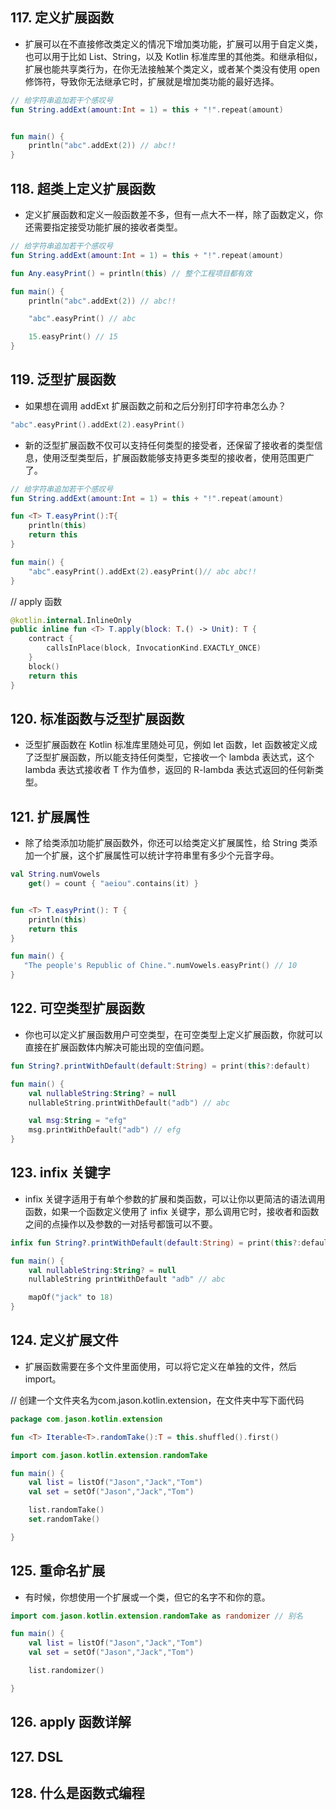 ## 117. 定义扩展函数

* 扩展可以在不直接修改类定义的情况下增加类功能，扩展可以用于自定义类，也可以用于比如 List、String，以及 Kotlin 标准库里的其他类。和继承相似，扩展也能共享类行为，在你无法接触某个类定义，或者某个类没有使用 open 修饰符，导致你无法继承它时，扩展就是增加类功能的最好选择。

```kotlin
// 给字符串追加若干个感叹号
fun String.addExt(amount:Int = 1) = this + "!".repeat(amount)


fun main() {
    println("abc".addExt(2)) // abc!!
}
```

## 118. 超类上定义扩展函数

* 定义扩展函数和定义一般函数差不多，但有一点大不一样，除了函数定义，你还需要指定接受功能扩展的接收者类型。

```kotlin
// 给字符串追加若干个感叹号
fun String.addExt(amount:Int = 1) = this + "!".repeat(amount)

fun Any.easyPrint() = println(this) // 整个工程项目都有效

fun main() {
    println("abc".addExt(2)) // abc!!

    "abc".easyPrint() // abc

    15.easyPrint() // 15
}
```

## 119. 泛型扩展函数

* 如果想在调用 addExt 扩展函数之前和之后分别打印字符串怎么办？

```kotlin
"abc".easyPrint().addExt(2).easyPrint()
```

* 新的泛型扩展函数不仅可以支持任何类型的接受者，还保留了接收者的类型信息，使用泛型类型后，扩展函数能够支持更多类型的接收者，使用范围更广了。

```kotlin
// 给字符串追加若干个感叹号
fun String.addExt(amount:Int = 1) = this + "!".repeat(amount)

fun <T> T.easyPrint():T{
    println(this)
    return this
}

fun main() {
    "abc".easyPrint().addExt(2).easyPrint()// abc abc!!
}
```

// apply 函数

```kotlin
@kotlin.internal.InlineOnly
public inline fun <T> T.apply(block: T.() -> Unit): T {
    contract {
        callsInPlace(block, InvocationKind.EXACTLY_ONCE)
    }
    block()
    return this
}
```

## 120. 标准函数与泛型扩展函数

* 泛型扩展函数在 Kotlin 标准库里随处可见，例如 let 函数，let 函数被定义成了泛型扩展函数，所以能支持任何类型，它接收一个 lambda 表达式，这个 lambda 表达式接收者 T 作为值参，返回的 R-lambda 表达式返回的任何新类型。

## 121. 扩展属性

* 除了给类添加功能扩展函数外，你还可以给类定义扩展属性，给 String 类添加一个扩展，这个扩展属性可以统计字符串里有多少个元音字母。

```kotlin
val String.numVowels
    get() = count { "aeiou".contains(it) }


fun <T> T.easyPrint(): T {
    println(this)
    return this
}

fun main() {
   "The people's Republic of Chine.".numVowels.easyPrint() // 10
}
```

## 122. 可空类型扩展函数

* 你也可以定义扩展函数用户可空类型，在可空类型上定义扩展函数，你就可以直接在扩展函数体内解决可能出现的空值问题。

```kotlin
fun String?.printWithDefault(default:String) = print(this?:default)

fun main() {
    val nullableString:String? = null
    nullableString.printWithDefault("adb") // abc

    val msg:String = "efg"
    msg.printWithDefault("adb") // efg
}
```

## 123. infix 关键字

* infix 关键字适用于有单个参数的扩展和类函数，可以让你以更简洁的语法调用函数，如果一个函数定义使用了 infix 关键字，那么调用它时，接收者和函数之间的点操作以及参数的一对括号都饿可以不要。

```kotlin
infix fun String?.printWithDefault(default:String) = print(this?:default)

fun main() {
    val nullableString:String? = null
    nullableString printWithDefault "adb" // abc

    mapOf("jack" to 18)
}
```

## 124. 定义扩展文件

* 扩展函数需要在多个文件里面使用，可以将它定义在单独的文件，然后 import。

// 创建一个文件夹名为com.jason.kotlin.extension，在文件夹中写下面代码

```kotlin
package com.jason.kotlin.extension

fun <T> Iterable<T>.randomTake():T = this.shuffled().first()
```

```kotlin
import com.jason.kotlin.extension.randomTake

fun main() {
    val list = listOf("Jason","Jack","Tom")
    val set = setOf("Jason","Jack","Tom")

    list.randomTake()
    set.randomTake()

}
```

## 125. 重命名扩展

* 有时候，你想使用一个扩展或一个类，但它的名字不和你的意。

```kotlin
import com.jason.kotlin.extension.randomTake as randomizer // 别名

fun main() {
    val list = listOf("Jason","Jack","Tom")
    val set = setOf("Jason","Jack","Tom")

    list.randomizer()

}
```

## 126. apply 函数详解



## 127. DSL



## 128. 什么是函数式编程



